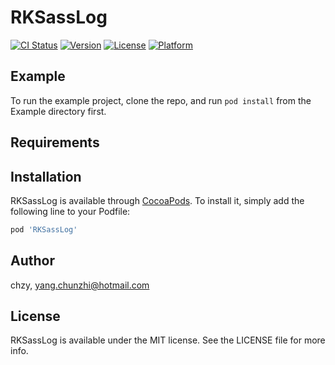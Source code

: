 # RKSassLog

[![CI Status](https://img.shields.io/travis/chzy/RKSassLog.svg?style=flat)](https://travis-ci.org/chzy/RKSassLog)
[![Version](https://img.shields.io/cocoapods/v/RKSassLog.svg?style=flat)](https://cocoapods.org/pods/RKSassLog)
[![License](https://img.shields.io/cocoapods/l/RKSassLog.svg?style=flat)](https://cocoapods.org/pods/RKSassLog)
[![Platform](https://img.shields.io/cocoapods/p/RKSassLog.svg?style=flat)](https://cocoapods.org/pods/RKSassLog)

## Example

To run the example project, clone the repo, and run `pod install` from the Example directory first.

## Requirements

## Installation

RKSassLog is available through [CocoaPods](https://cocoapods.org). To install
it, simply add the following line to your Podfile:

```ruby
pod 'RKSassLog'
```

## Author

chzy, yang.chunzhi@hotmail.com

## License

RKSassLog is available under the MIT license. See the LICENSE file for more info.
